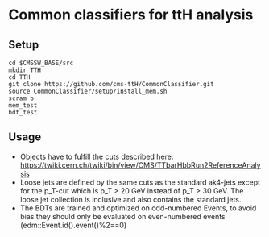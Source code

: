 Common classifiers for ttH analysis
===================================



Setup
-----

~~~
cd $CMSSW_BASE/src
mkdir TTH
cd TTH
git clone https://github.com/cms-ttH/CommonClassifier.git
source CommonClassifier/setup/install_mem.sh
scram b
mem_test
bdt_test
~~~

Usage
-----
* Objects have to fulfill the cuts described here: https://twiki.cern.ch/twiki/bin/view/CMS/TTbarHbbRun2ReferenceAnalysis
* Loose jets are defined by the same cuts as the standard ak4-jets except for the p_T-cut which is p_T > 20 GeV instead of p_T > 30 GeV. The loose jet collection is inclusive and also contains the standard jets.
* The BDTs are trained and optimized on odd-numbered Events, to avoid bias they should only be evaluated on even-numbered events (edm::Event.id().event()%2==0)
